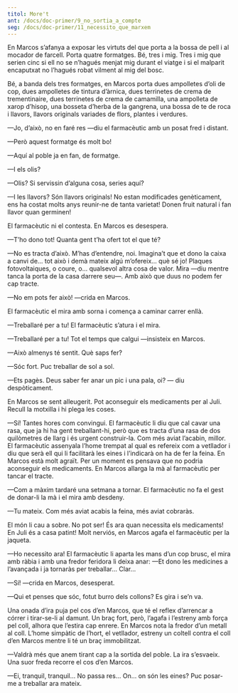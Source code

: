 ```yaml
---
titol: More't
ant: /docs/doc-primer/9_no_sortia_a_compte
seg: /docs/doc-primer/11_necessito_que_marxem
---
```

En Marcos s’afanya a exposar les virtuts del que porta a la bossa de pell i al mocador de farcell. Porta quatre formatges. Bé, tres i mig. Tres i mig que serien cinc si ell no se n’hagués menjat mig durant el viatge i si el malparit encaputxat no l’hagués robat vilment al mig del bosc. 

Bé, a banda dels tres formatges, en Marcos porta dues ampolletes d’oli de cop, dues ampolletes de tintura d’àrnica, dues terrinetes de crema de trementinaire, dues terrinetes de crema de camamilla, una ampolleta de xarop d’hisop, una bosseta d’herba de la gangrena, una bossa de te de roca i llavors, llavors originals variades de flors, plantes i verdures. 

—Jo, d’això, no en faré res —diu el farmacèutic amb un posat fred i distant. 

—Però aquest formatge és molt bo! 

—Aquí al poble ja en fan, de formatge. 

—I els olis? 

—Olis? Si servissin d’alguna cosa, series aquí?

—I les llavors? Són llavors originals! No estan modificades genèticament, ens ha costat molts anys reunir-ne de tanta varietat! Donen fruit natural i fan llavor quan germinen! 

El farmacèutic ni el contesta. En Marcos es desespera. 

—T’ho dono tot! Quanta gent t’ha ofert tot el que té? 

—No es tracta d’això. M’has d’entendre, noi. Imagina’t que et dono la caixa a canvi de... tot això i demà mateix algú m’ofereix... què sé jo! Plaques fotovoltaiques, o coure, o... qualsevol altra cosa de valor. Mira —diu mentre tanca la porta de la casa darrere seu—. Amb això que duus no podem fer cap tracte. 

—No em pots fer això! —crida en Marcos. 

El farmacèutic el mira amb sorna i comença a caminar carrer enllà. 

—Treballaré per a tu! El farmacèutic s’atura i el mira. 

—Treballaré per a tu! Tot el temps que calgui —insisteix en Marcos. 

—Això almenys té sentit. Què saps fer? 

—Sóc fort. Puc treballar de sol a sol. 

—Ets pagès. Deus saber fer anar un pic i una pala, oi? — diu despòticament.

En Marcos se sent alleugerit. Pot aconseguir els medicaments per al Juli. Recull la motxilla i hi plega les coses. 

—Sí! Tantes hores com convingui. El farmacèutic li diu que cal cavar una rasa, que ja hi ha gent treballant-hi, però que es tracta d’una rasa de dos quilòmetres de llarg i és urgent construir-la. Com més aviat l’acabin, millor. El farmacèutic assenyala l’home trempat al qual es refereix com a vetllador i diu que serà ell qui li facilitarà les eines i l’indicarà on ha de fer la feina. En Marcos està molt agraït. Per un moment es pensava que no podria aconseguir els medicaments. En Marcos allarga la mà al farmacèutic per tancar el tracte. 

—Com a màxim tardaré una setmana a tornar. El farmacèutic no fa el gest de donar-li la mà i el mira amb desdeny. 

—Tu mateix. Com més aviat acabis la feina, més aviat cobraràs. 

El món li cau a sobre. No pot ser! És ara quan necessita els medicaments! En Juli és a casa patint! Molt nerviós, en Marcos agafa el farmacèutic per la jaqueta. 

—Ho necessito ara! El farmacèutic li aparta les mans d’un cop brusc, el mira amb ràbia i amb una fredor feridora li deixa anar: —Et dono les medicines a l’avançada i ja tornaràs per treballar... Clar...

—Sí! —crida en Marcos, desesperat.

 —Qui et penses que sóc, fotut burro dels collons? Es gira i se’n va. 
 
 Una onada d’ira puja pel cos d’en Marcos, que té el reflex d’arrencar a córrer i tirar-se-li al damunt. Un braç fort, però, l’agafa i l’estreny amb força pel coll, alhora que l’estira cap enrere. En Marcos nota la fredor d’un metall al coll. L’home simpàtic de l’hort, el vetllador, estreny un coltell contra el coll d’en Marcos mentre li té un braç immobilitzat.
 
 —Valdrà més que anem tirant cap a la sortida del poble. La ira s’esvaeix. Una suor freda recorre el cos d’en Marcos. 
 
 —Ei, tranquil, tranquil... No passa res... On... on són les eines? Puc posar-me a treballar ara mateix.
 